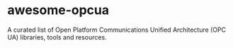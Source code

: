 # awesome-opcua
A curated list of Open Platform Communications Unified Architecture (OPC UA) libraries, tools and resources. 

